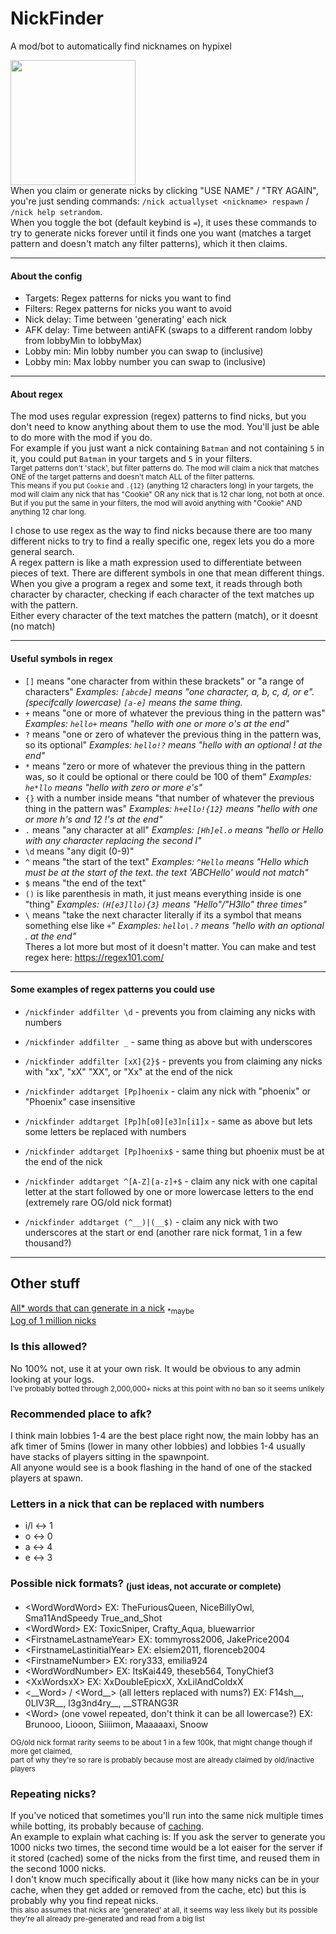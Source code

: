 # NickFinder

A mod/bot to automatically find nicknames on hypixel

<img src="https://github.com/user-attachments/assets/bf7f3b18-b3e5-4868-b6bb-05704442ba60" width="200"/>\
When you claim or generate nicks by clicking "USE NAME" / "TRY AGAIN", you're just sending commands: `/nick actuallyset <nickname> respawn` / `/nick help setrandom`.\
When you toggle the bot (default keybind is `=`), it uses these commands to try to generate nicks forever until it finds one you want (matches a target pattern and doesn't match any filter patterns), which it then claims.

---

#### About the config
- Targets: Regex patterns for nicks you want to find
- Filters: Regex patterns for nicks you want to avoid
- Nick delay: Time between 'generating' each nick
- AFK delay: Time between antiAFK (swaps to a different random lobby from lobbyMin to lobbyMax)
- Lobby min: Min lobby number you can swap to (inclusive)
- Lobby min: Max lobby number you can swap to (inclusive)
  
---

#### About regex
The mod uses regular expression (regex) patterns to find nicks, but you don't need to know anything about them to use the mod. You'll just be able to do more with the mod if you do.\
For example if you just want a nick containing `Batman` and not containing `5` in it, you could put `Batman` in your targets and `5` in your filters.\
<sub>Target patterns don't 'stack', but filter patterns do. The mod will claim a nick that matches ONE of the target patterns and doesn't match ALL of the filter patterns.\
This means if you put `Cookie` and `.{12}` (anything 12 characters long) in your targets, the mod will claim any nick that has "Cookie" OR any nick that is 12 char long, not both at once.\
But if you put the same in your filters, the mod will avoid anything with "Cookie" AND anything 12 char long.</sub>

I chose to use regex as the way to find nicks because there are too many different nicks to try to find a really specific one, regex lets you do a more general search.\
A regex pattern is like a math expression used to differentiate between pieces of text. There are different symbols in one that mean different things.\
When you give a program a regex and some text, it reads through both character by character, checking if each character of the text matches up with the pattern.\
Either every character of the text matches the pattern (match), or it doesnt (no match)

---

#### Useful symbols in regex
* `[]` means "one character from within these brackets" or "a range of characters" *Examples: `[abcde]` means "one character, a, b, c, d, or e". (specifcally lowercase) `[a-e]` means the same thing.*
* `+` means "one or more of whatever the previous thing in the pattern was" *Examples: `hello+` means "hello with one or more o's at the end"*
* `?` means "one or zero of whatever the previous thing in the pattern was, so its optional" *Examples: `hello!?` means "hello with an optional ! at the end"*
* `*` means "zero or more of whatever the previous thing in the pattern was, so it could be optional or there could be 100 of them" *Examples: `he*llo` means "hello with zero or more e's"*
* `{}` with a number inside means "that number of whatever the previous thing in the pattern was" *Examples: `h+ello!{12}` means "hello with one or more h's and 12 !'s at the end"*
* `.` means "any character at all" *Examples: `[Hh]el.o` means "hello or Hello with any character replacing the second l"*
* `\d` means "any digit (0-9)"
* `^` means "the start of the text" *Examples: `^Hello` means "Hello which must be at the start of the text. the text 'ABCHello' would not match"*
* `$` means "the end of the text"
* `()` is like parenthesis in math, it just means everything inside is one "thing" *Examples: `(H[e3]llo){3}` means "Hello"/"H3llo" three times"*
* `\` means "take the next character literally if its a symbol that means something else like `+`" *Examples: `hello\.?` means "hello with an optional . at the end"*\
Theres a lot more but most of it doesn't matter. You can make and test regex here: https://regex101.com/

---

#### Some examples of regex patterns you could use
* `/nickfinder addfilter \d` - prevents you from claiming any nicks with numbers
* `/nickfinder addfilter _` - same thing as above but with underscores
* `/nickfinder addfilter [xX]{2}$` - prevents you from claiming any nicks with "xx", "xX" "XX", or "Xx" at the end of the nick

* `/nickfinder addtarget [Pp]hoenix` - claim any nick with "phoenix" or "Phoenix" case insensitive
* `/nickfinder addtarget [Pp]h[o0][e3]n[i1]x` - same as above but lets some letters be replaced with numbers
* `/nickfinder addtarget [Pp]hoenix$` - same thing but phoenix must be at the end of the nick
* `/nickfinder addtarget ^[A-Z][a-z]+$` - claim any nick with one capital letter at the start followed by one or more lowercase letters to the end (extremely rare OG/old nick format)
* `/nickfinder addtarget (^__)|(__$)` - claim any nick with two underscores at the start or end (another rare nick format, 1 in a few thousand?)

---

## Other stuff

[All* words that can generate in a nick](https://github.com/jonuuh/NickFinder/blob/main/nick-words-final-length-alphabetical.txt) <sub>*maybe</sub>\
[Log of 1 million nicks](https://github.com/jonuuh/NickFinder/blob/main/nicks-1M.log)

### Is this allowed?
No 100% not, use it at your own risk. It would be obvious to any admin looking at your logs.\
<sub>I've probably botted through 2,000,000+ nicks at this point with no ban so it seems unlikely</sub>

### Recommended place to afk?
I think main lobbies 1-4 are the best place right now, the main lobby has an afk timer of 5mins (lower in many other lobbies) and lobbies 1-4 usually have stacks of players sitting in the spawnpoint.\
All anyone would see is a book flashing in the hand of one of the stacked players at spawn.

### Letters in a nick that can be replaced with numbers
* i/l <-> 1
* o <-> 0
* a <-> 4
* e <-> 3

### Possible nick formats? <sub>(just ideas, not accurate or complete)</sub>
* \<WordWordWord> EX: TheFuriousQueen, NiceBillyOwl, Sma11AndSpeedy True_and_Shot
* \<WordWord> EX: ToxicSniper, Crafty_Aqua, bluewarrior
* \<FirstnameLastnameYear> EX: tommyross2006, JakePrice2004
* \<FirstnameLastinitialYear> EX: elsiem2011, florenceb2004
* \<FirstnameNumber> EX: rory333, emilia924
* \<WordWordNumber> EX: ItsKai449, theseb564, TonyChief3
* \<XxWordsxX> EX: XxDoubleEpicxX, XxLilAndColdxX
* \<\_\_Word> / <Word\_\_> (all letters replaced with nums?) EX: F14sh\_\_, 0LIV3R\_\_, l3g3nd4ry\_\_, \_\_STRANG3R
* \<Word> (one vowel repeated, don't think it can be all lowercase?) EX: Brunooo, Liooon, Siiiimon, Maaaaaxi, Snoow
  
<sub>OG/old nick format rarity seems to be about 1 in a few 100k, that might change though if more get claimed,\
part of why they're so rare is probably because most are already claimed by old/inactive players</sub>

### Repeating nicks?
If you've noticed that sometimes you'll run into the same nick multiple times while botting, its probably because of [caching](https://www.google.com/search?q=what+is+caching).\
An example to explain what caching is: If you ask the server to generate you 1000 nicks two times, the second time would be a lot eaiser for the server if it stored (cached) some of the nicks from the first time, and reused them in the second 1000 nicks.\
I don't know much specifically about it (like how many nicks can be in your cache, when they get added or removed from the cache, etc) but this is probably why you find repeat nicks.\
<sub>this also assumes that nicks are 'generated' at all, it seems way less likely but its possible they're all already pre-generated and read from a big list</sub>
